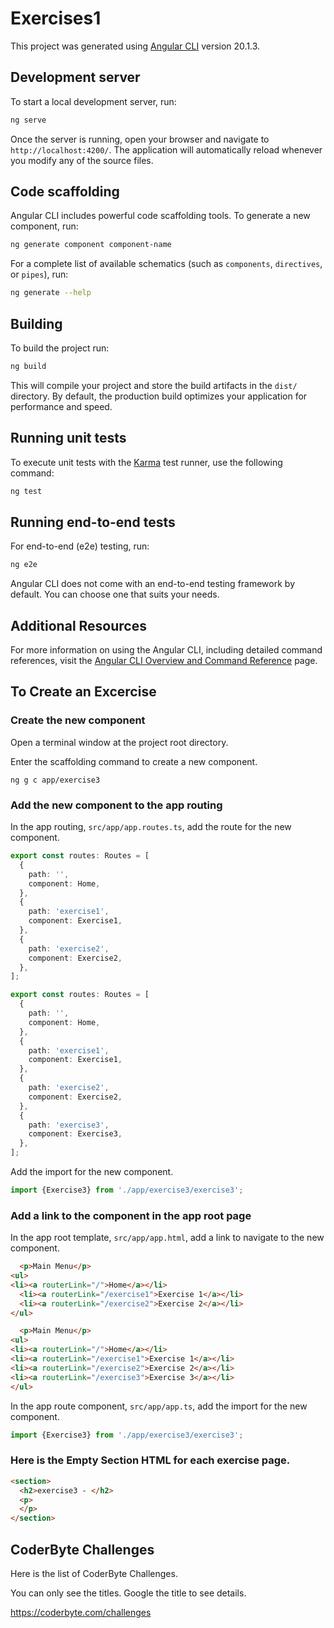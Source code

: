 # Exercises1

This project was generated using [Angular CLI](https://github.com/angular/angular-cli) version 20.1.3.

## Development server

To start a local development server, run:

```bash
ng serve
```

Once the server is running, open your browser and navigate to `http://localhost:4200/`. The application will automatically reload whenever you modify any of the source files.

## Code scaffolding

Angular CLI includes powerful code scaffolding tools. To generate a new component, run:

```bash
ng generate component component-name
```

For a complete list of available schematics (such as `components`, `directives`, or `pipes`), run:

```bash
ng generate --help
```

## Building

To build the project run:

```bash
ng build
```

This will compile your project and store the build artifacts in the `dist/` directory. By default, the production build optimizes your application for performance and speed.

## Running unit tests

To execute unit tests with the [Karma](https://karma-runner.github.io) test runner, use the following command:

```bash
ng test
```

## Running end-to-end tests

For end-to-end (e2e) testing, run:

```bash
ng e2e
```

Angular CLI does not come with an end-to-end testing framework by default. You can choose one that suits your needs.

## Additional Resources

For more information on using the Angular CLI, including detailed command references, visit the [Angular CLI Overview and Command Reference](https://angular.dev/tools/cli) page.

## To Create an Excercise

### Create the new component

Open a terminal window at the project root directory.

Enter the scaffolding command to create a new component.

```
ng g c app/exercise3
```

### Add the new component to the app routing

In the app routing,
```src/app/app.routes.ts```,
add the route for the new component.

```typescript
export const routes: Routes = [
  {
    path: '',
    component: Home,
  },
  {
    path: 'exercise1',
    component: Exercise1,
  },
  {
    path: 'exercise2',
    component: Exercise2,
  },
];
```
```typescript
export const routes: Routes = [
  {
    path: '',
    component: Home,
  },
  {
    path: 'exercise1',
    component: Exercise1,
  },
  {
    path: 'exercise2',
    component: Exercise2,
  },
  {
    path: 'exercise3',
    component: Exercise3,
  },
];
```
Add the import for the new component.

```typescript
import {Exercise3} from './app/exercise3/exercise3';
```

### Add a link to the component in the app root page

In the app root template,
```src/app/app.html```,
add a link to navigate to the new component.

```html
  <p>Main Menu</p>
<ul>
<li><a routerLink="/">Home</a></li>
  <li><a routerLink="/exercise1">Exercise 1</a></li>
  <li><a routerLink="/exercise2">Exercise 2</a></li>
</ul>
```
```html
  <p>Main Menu</p>
<ul>
<li><a routerLink="/">Home</a></li>
<li><a routerLink="/exercise1">Exercise 1</a></li>
<li><a routerLink="/exercise2">Exercise 2</a></li>
<li><a routerLink="/exercise3">Exercise 3</a></li>
</ul>
```

In the app route component,
```src/app/app.ts```,
add the import for the new component.

```typescript
import {Exercise3} from './app/exercise3/exercise3';
```
### Here is the Empty Section HTML for each exercise page.

```html
<section>
  <h2>exercise3 - </h2>
  <p>
  </p>
</section>
```

## CoderByte Challenges

Here is the list of CoderByte Challenges.

You can only see the titles. Google the title to see details.

https://coderbyte.com/challenges
